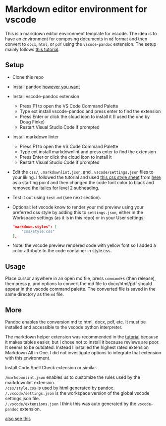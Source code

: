 # Markdown editor environment for vscode

This is a markdown editor environment template for vscode. The idea is to have an environment for composing documents in `md` format and then convert to `docx`, `html`, or `pdf` using the `vscode-pandoc` extension. The setup mainly follows [this tutorial](https://thisdavej.com/build-an-amazing-markdown-editor-using-visual-studio-code-and-pandoc/).

## Setup

- Clone this repo  
- Install pandoc [however you want](https://pandoc.org/installing.html)

- Install vscode-pandoc extension
  
    - Press F1 to open the VS Code Command Palette
    - Type ext install vscode-pandoc and press enter to find the extension
    - Press Enter or click the cloud icon to install it (I used the one by Doug Finke)
    - Restart Visual Studio Code if prompted

- Install markdown linter

    - Press F1 to open the VS Code Command Palette
    - Type ext install markdownlint and press enter to find the extension
    - Press Enter or click the cloud icon to install it
    - Restart Visual Studio Code if prompted

- Edit the `css/`, `.markdownlint.json`, and `.vscode/settings.json` files to your liking. I followed the tutorial and used [this css style sheet](https://benjam.info/panam/styling.css) from [here](https://benjam.info/panam/) as a starting point and then changed the code font color to black and removed the italics for level 2 subheading.

- Test it out using `test.md` (see next section).

- Optional: let vscode know to render your md preview using your preferred css style by adding this to `settings.json`, either in the Workspace settings (as it is in this repo) or in your User settings:

    ```json
    "markdown.styles": [
        "css/style.css"
    ],
    ```
- Note: the vscode preview rendered code with yellow font so I added a color attribute to the code container in style.css. 

## Usage

Place cursor anywhere in an open md file, press `command+k` (then release), then press `p`, and options to convert the md file to docx/html/pdf should appear in the vscode command palette. The converted file is saved in the same directory as the `md` file.

## More

Pandoc enables the conversion md to html, docx, pdf, etc. It must be installed and accessible to the vscode python interpreter.

The markdown helper extension was recommended in the [tutorial](https://thisdavej.com/build-an-amazing-markdown-editor-using-visual-studio-code-and-pandoc/) because it makes tables easier, but I chose not to install it because reviews are poor. It seems to be outdated. Instead I installed the highest rated extension Markdown All in One. I did not investigate options to integrate that extension with this environment.

Install Code Spell Check extension or similar.

`/markdownlint.json` enables us to customize the rules used by the markdownlint extension.  
`/css/style.css` is used by html generated by pandoc.  
`/.vscode/settings.json` is the workspace version of the global vscode settings.json file.  
`/.vscode/extensions.json` I think this was auto generated by the `vscode-pandoc` extension.  

[also see this](https://pierrepaci.medium.com/enhance-your-markdown-experience-using-vscode-3caf489888b8)